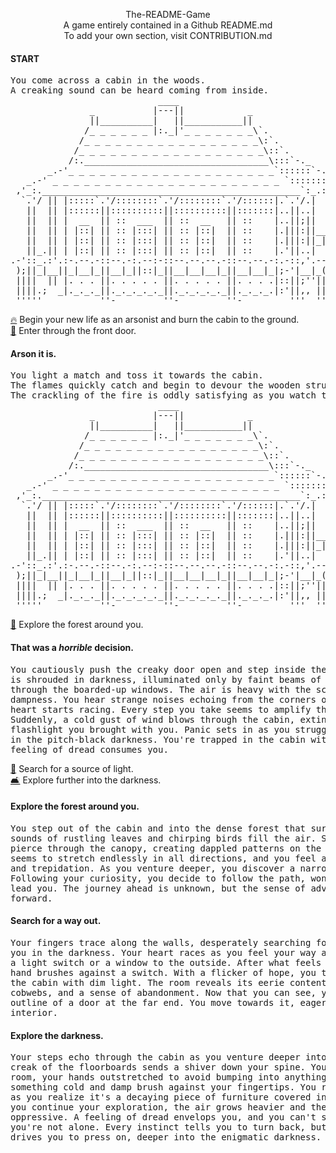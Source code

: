 <p align="center">
  The-README-Game
  <br>
  A game entirely contained in a Github README.md
  <br>
  To add your own section, visit CONTRIBUTION.md
</p>

#### START
<pre>
You come across a cabin in the woods.
A creaking sound can be heard coming from inside.
                            ____
               _           |---||            _
               ||__________|   ||___________||
              /_ _ _ _ _ _ |:._|'_ _ _ _ _ _ _\`.
             /_ _ _ _ _ _ _ _ _ _ _ _ _ _ _ _ _\:`.
            /_ _ _ _ _ _ _ _ _ _ _ _ _ _ _ _ _ _\::`.
           /:.___________________________________\:::`-._
       _.-'_ _ _ _ _ _ _ _ _ _ _ _ _ _ _ _ _ _ _ _`::::::`-.._
   _.-' _ _ _ _ _ _ _ _ _ _ _ _ _ _ _ _ _ _ _ _ _ _ `:::::::::`-._
 ,'_:._________________________________________________`:_.::::-';`
  `.'/ || |:::::`.'/::::::::`.'/::::::::`.'/::::::|.`.'/.|     :|
   ||  || |::::::||::::::::::||::::::::::||:::::::|..||..|     ||
   ||  || |  __  || ::  ___  || ::  __   || ::    |..||;||     ||
   ||  || | |::| || :: |:::| || :: |::|  || ::    |.|||:||_____||__
   ||  || | |::| || :: |:::| || :: |::|  || ::    |.|||:||_|_|_||,(
   ||_.|| | |::| || :: |:::| || :: |::|  || ::    |.'||..|    _||,|
.-'::_.:'.:-.--.-::--.-:.--:-::--.--.--.-::--.--.-:.-::,'.--.'_|| |
 );||_|__||_|__|_||__|_||::|_||__|__|__|_||__|__|_|;-'|__|_(,' || '-
 ||||  || |. . . ||. . . . . ||. . . . . ||. . . .|::||;''||   ||:'
 ||||.;  _|._._._||._._._._._||._._._._._||._._._.|:'||,, ||,,
 '''''           ''-         ''-         ''-         '''  '''
</pre>

[🔥](#arson-it-is) Begin your new life as an arsonist and burn the cabin to the ground.
<br>
[🚪](#that-was-a-horrible-decision) Enter through the front door.

#### Arson it is.
<pre>
You light a match and toss it towards the cabin.
The flames quickly catch and begin to devour the wooden structure.
The crackling of the fire is oddly satisfying as you watch the cabin burn to the ground.
                            ____
               _           |---||            _
               ||__________|   ||___________||
              /_ _ _ _ _ _ |:._|'_ _ _ _ _ _ _\`.
             /_ _ _ _ _ _ _ _ _ _ _ _ _ _ _ _ _\:`.
            /_ _ _ _ _ _ _ _ _ _ _ _ _ _ _ _ _ _\::`.
           /:.___________________________________\:::`-._
       _.-'_ _ _ _ _ _ _ _ _ _ _ _ _ _ _ _ _ _ _ _`::::::`-.._
   _.-' _ _ _ _ _ _ _ _ _ _ _ _ _ _ _ _ _ _ _ _ _ _ `:::::::::`-._
 ,'_:._________________________________________________`:_.::::-';`
  `.'/ || |:::::`.'/::::::::`.'/::::::::`.'/::::::|.`.'/.|     :|
   ||  || |::::::||::::::::::||::::::::::||:::::::|..||..|     ||
   ||  || |  __  || ::  ___  || ::  __   || ::    |..||;||     ||
   ||  || | |::| || :: |:::| || :: |::|  || ::    |.|||:||_____||__
   ||  || | |::| || :: |:::| || :: |::|  || ::    |.|||:||_|_|_||,(
   ||_.|| | |::| || :: |:::| || :: |::|  || ::    |.'||..|    _||,|
.-'::_.:'.:-.--.-::--.-:.--:-::--.--.--.-::--.--.-:.-::,'.--.'_|| |
 );||_|__||_|__|_||__|_||::|_||__|__|__|_||__|__|_|;-'|__|_(,' || '-
 ||||  || |. . . ||. . . . . ||. . . . . ||. . . .|::||;''||   ||:'
 ||||.;  _|._._._||._._._._._||._._._._._||._._._.|:'||,, ||,,
 '''''           ''-         ''-         ''-         '''  '''
</pre>
[🥾](#explore-the-forest-around-you) Explore the forest around you.

#### That was a _horrible_ decision.
<pre>
You cautiously push the creaky door open and step inside the cabin. The interior
is shrouded in darkness, illuminated only by faint beams of light that filter
through the boarded-up windows. The air is heavy with the scent of decay and
dampness. You hear strange noises echoing from the corners of the room, and your
heart starts racing. Every step you take seems to amplify the eerie atmosphere.
Suddenly, a cold gust of wind blows through the cabin, extinguishing the small
flashlight you brought with you. Panic sets in as you struggle to find your way
in the pitch-black darkness. You're trapped in the cabin with no way out, and a
feeling of dread consumes you.
</pre>
[🔦](#search-for-a-way-out) Search for a source of light.
<br>
[🛋️](#explore-the-darkness) Explore further into the darkness.

#### Explore the forest around you.
<pre>
You step out of the cabin and into the dense forest that surrounds it. The
sounds of rustling leaves and chirping birds fill the air. Shafts of sunlight
pierce through the canopy, creating dappled patterns on the ground. The forest
seems to stretch endlessly in all directions, and you feel a mix of excitement
and trepidation. As you venture deeper, you discover a narrow, overgrown path.
Following your curiosity, you decide to follow the path, wondering where it might
lead you. The journey ahead is unknown, but the sense of adventure beckons you
forward.
</pre>

#### Search for a way out.
<pre>
Your fingers trace along the walls, desperately searching for something to guide
you in the darkness. Your heart races as you feel your way around, hoping to find
a light switch or a window to the outside. After what feels like an eternity, your
hand brushes against a switch. With a flicker of hope, you turn it on, flooding
the cabin with dim light. The room reveals its eerie contents: dusty furniture,
cobwebs, and a sense of abandonment. Now that you can see, you notice a faint
outline of a door at the far end. You move towards it, eager to escape the ominous
interior.
</pre>

#### Explore the darkness.
<pre>
Your steps echo through the cabin as you venture deeper into the shadows. Each
creak of the floorboards sends a shiver down your spine. You slowly navigate the
room, your hands outstretched to avoid bumping into anything. Suddenly, you feel
something cold and damp brush against your fingertips. You recoil, heart racing,
as you realize it's a decaying piece of furniture covered in a layer of mold. As
you continue your exploration, the air grows heavier and the darkness more
oppressive. A feeling of dread envelops you, and you can't shake the sense that
you're not alone. Every instinct tells you to turn back, but a morbid curiosity
drives you to press on, deeper into the enigmatic darkness.
</pre>
